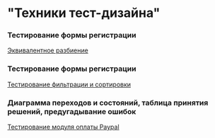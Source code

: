 # "Техники тест-дизайна"


###  Тестирование формы регистрации
[Эквивалентное разбиение](https://docs.google.com/spreadsheets/d/1vU_srL4XWVW2CvFyZTz7PGLrny7BXFqUJhM8kJKRUGk/edit?usp=sharing)

###  Тестирование формы регистрации
[Тестирование фильтрации и сортировки]( https://docs.google.com/spreadsheets/d/1VOxvlODWiimYaKliulXRC5mZZ4fweu_4IU1AEJPAF_I/edit?usp=sharing)
 
###  Диаграмма переходов и состояний, таблица принятия решений, предугадывание ошибок
[Тестирование модуля оплаты Paypal](https://docs.google.com/spreadsheets/d/1gpmYakEh7G4aVQsLsXMajL59UufBLDBZqy3R6CBJ87g/edit?usp=sharing)
